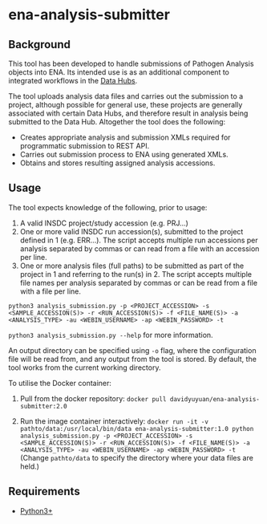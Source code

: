 # ena-analysis-submitter

Background
----------
This tool has been developed to handle submissions of Pathogen Analysis objects into ENA. Its intended use is as an additional component to integrated workflows in the [Data Hubs](http://europepmc.org/article/PMC/6927095).

The tool uploads analysis data files and carries out the submission to a project, although possible for general use, these projects are generally associated with certain Data Hubs, and therefore result in analysis being submitted to the Data Hub. Altogether the tool does the following:
- Creates appropriate analysis and submission XMLs required for programmatic submission to REST API.
- Carries out submission process to ENA using generated XMLs.
- Obtains and stores resulting assigned analysis accessions.

Usage
-----
The tool expects knowledge of the following, prior to usage:

1. A valid INSDC project/study accession (e.g. PRJ...)
2. One or more valid INSDC run accession(s), submitted to the project defined in 1 (e.g. ERR...). The script accepts multiple run accessions per analysis separated by commas or can read from a file with an accession per line.
3. One or more analysis files (full paths) to be submitted as part of the project in 1 and referring to the run(s) in 2. The script accepts multiple file names per analysis separated by commas or can be read from a file with a file per line.

`python3 analysis_submission.py -p <PROJECT_ACCESSION> -s <SAMPLE_ACCESSION(S)> -r <RUN_ACCESSION(S)> -f <FILE_NAME(S)> -a <ANALYSIS_TYPE> -au <WEBIN_USERNAME> -ap <WEBIN_PASSWORD> -t`

`python3 analysis_submission.py --help` for more information.

An output directory can be specified using `-o` flag, where the configuration file will be read from, and any output from the tool is stored. By default, the tool works from the current working directory.


To utilise the Docker container:
1. Pull from the docker repository:
   `docker pull davidyuyuan/ena-analysis-submitter:2.0`
   
2. Run the image container interactively:
   `docker run -it -v pathto/data:/usr/local/bin/data ena-analysis-submitter:1.0 python analysis_submission.py -p <PROJECT_ACCESSION> -s <SAMPLE_ACCESSION(S)> -r <RUN_ACCESSION(S)> -f <FILE_NAME(S)> -a <ANALYSIS_TYPE> -au <WEBIN_USERNAME> -ap <WEBIN_PASSWORD> -t`
   (Change `pathto/data` to specify the directory where your data files are held.)

Requirements
------------
- [Python3+](https://www.python.org/downloads/)
